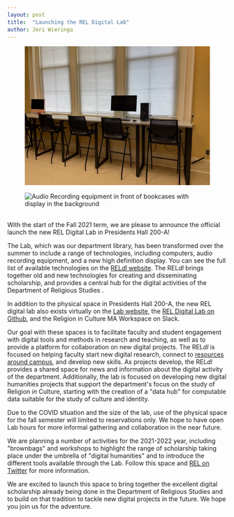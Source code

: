 ```yaml
---
layout: post
title:  "Launching the REL Digital Lab"
author: Jeri Wieringa
---
```

<div class="row">
    <figure class="col col-md-6">
        <img src="/assets/img/computers.jpg" alt="Two desktop computers in front of window" />
    </figure>
    <figure class="col col-md-6">
        <img src="/assets/img/audio.jpg" alt="Audio Recording equipment in front of bookcases with display in the background" />
    </figure>
</div>
<br>
With the start of the Fall 2021 term, we are please to announce the official launch the new REL Digital Lab in Presidents Hall 200-A! 

The Lab, which was our department library, has been transformed over the summer to include a range of technologies, including computers, audio recording equipment, and a new high definition display. You can see the full list of available technologies on the [REL*dl* website](/docs/home/). The REL*dl* brings together old and new technologies for creating and disseminating scholarship, and provides a central hub for the digital activities of the Department of Religious Studies .

In addition to the physical space in Presidents Hall 200-A, the new REL digital lab also exists virtually on the [Lab website](/), the [REL Digital Lab on Github](https://github.com/RELDigitalLab), and the Religion in Culture MA Workspace on Slack.

Our goal with these spaces is to facilitate faculty and student engagement with digital tools and methods in research and teaching, as well as to provide a platform for collaboration on new digital projects. The REL*dl* is focused on helping faculty start new digital research, connect to [resources around campus](https://adhc.lib.ua.edu/), and develop new skills. As projects develop, the REL*dl* provides a shared space for news and information about the digital activity of the department. Additionally, the lab is focused on developing new digital humanities projects that support the department's focus on the study of Religion *in* Culture, starting with the creation of a "data hub" for computable data suitable for the study of culture and identity. 

Due to the COVID situation and the size of the lab, use of the physical space for the fall semester will limited to reservations only. We hope to have open Lab hours for more informal gathering and collaboration in the near future.

We are planning a number of activities for the 2021-2022 year, including "brownbags" and workshops to highlight the range of scholarship taking place under the umbrella of "digital humanities" and to introduce the different tools available through the Lab. Follow this space and [REL on Twitter](https://twitter.com/StudyReligion) for more information.

We are excited to launch this space to bring together the excellent digital scholarship already being done in the Department of Religious Studies and to build on that tradition to tackle new digital projects in the future. We hope you join us for the adventure.